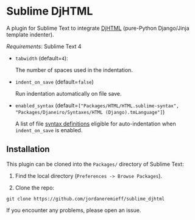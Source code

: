 # Sublime DjHTML

A plugin for Sublime Text to integrate [DjHTML](https://github.com/rtts/djhtml) (pure-Python Django/Jinja template indenter).

*Requirements*: Sublime Text 4

- `tabwidth` (default=`4`):

    The number of spaces used in the indentation.

- `indent_on_save` (default=`false`)

    Run indentation automatically on file save.

- `enabled_syntax` (default=`["Packages/HTML/HTML.sublime-syntax", "Packages/Djaneiro/Syntaxes/HTML (Django).tmLanguage"]`)

    A list of file [syntax definitions](https://www.sublimetext.com/docs/syntax.html) eligible for auto-indentation when `indent_on_save` is enabled.

## Installation

This plugin can be cloned into the `Packages/` directory of Sublime Text:

1. Find the local directory (`Preferences -> Browse Packages`).

2. Clone the repo:

```shell
git clone https://github.com/jordaneremieff/sublime_djhtml
```


If you encounter any problems, please open an issue.
